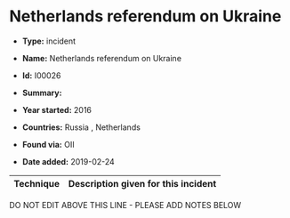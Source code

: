 # Netherlands referendum on Ukraine

* **Type:** incident

* **Name:** Netherlands referendum on Ukraine

* **Id:** I00026

* **Summary:** 

* **Year started:** 2016

* **Countries:** Russia , Netherlands

* **Found via:** OII

* **Date added:** 2019-02-24
 

| Technique | Description given for this incident |
| --------- | ------------------------- |


DO NOT EDIT ABOVE THIS LINE - PLEASE ADD NOTES BELOW